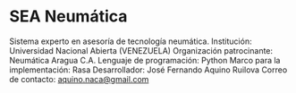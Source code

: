 # SEA Neumática
Sistema experto en asesoría de tecnología neumática.
Institución: Universidad Nacional Abierta (VENEZUELA)
Organización patrocinante: Neumática Aragua C.A.
Lenguaje de programación: Python
Marco para la implementación: Rasa
Desarrollador: José Fernando Aquino Ruilova 
Correo de contacto: aquino.naca@gmail.com
